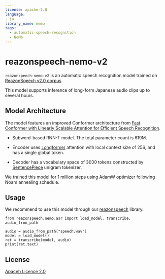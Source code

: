 ```yaml
---
license: apache-2.0
language:
- ja
library_name: nemo
tags:
  - automatic-speech-recognition
  - NeMo
---
```


# reazonspeech-nemo-v2

`reazonspeech-nemo-v2` is an automatic speech recognition model trained
on [ReazonSpeech v2.0 corpus](https://huggingface.co/datasets/reazon-research/reazonspeech).

This model supports inference of long-form Japanese audio clips up to
several hours.

## Model Architecture

The model features an improved Conformer architecture from
[Fast Conformer with Linearly Scalable Attention for Efficient
Speech Recognition](https://arxiv.org/abs/2305.05084).

* Subword-based RNN-T model. The total parameter count is 619M.

* Encoder uses [Longformer](https://arxiv.org/abs/2004.05150) attention
  with local context size of 256, and has a single global token.

* Decoder has a vocabulary space of 3000 tokens constructed by
  [SentencePiece](https://github.com/google/sentencepiece)
  unigram tokenizer.

We trained this model for 1 million steps using AdamW optimizer
following Noam annealing schedule.

## Usage

We recommend to use this model through our
[reazonspeech](https://github.com/reazon-research/reazonspeech)
library.

```
from reazonspeech.nemo.asr import load_model, transcribe, audio_from_path

audio = audio_from_path("speech.wav")
model = load_model()
ret = transcribe(model, audio)
print(ret.text)
```

## License

[Apaceh Licence 2.0](https://choosealicense.com/licenses/apache-2.0/)
